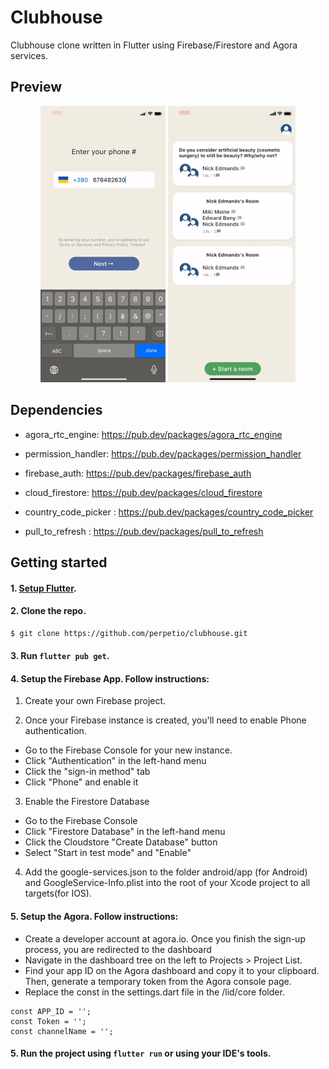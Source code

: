 # Clubhouse

Clubhouse clone  written in Flutter using Firebase/Firestore and Agora services.

## Preview
<p align="center">
 <img src="assets/screenshots/1.gif" width='200'/>
 <img src="assets/screenshots/2.gif" width='204.2'/>
 
</p>


## Dependencies
* agora_rtc_engine: https://pub.dev/packages/agora_rtc_engine

* permission_handler: https://pub.dev/packages/permission_handler

* firebase_auth: https://pub.dev/packages/firebase_auth

* cloud_firestore: https://pub.dev/packages/cloud_firestore

* country_code_picker : https://pub.dev/packages/country_code_picker

* pull_to_refresh : https://pub.dev/packages/pull_to_refresh


## Getting started

#### 1. [Setup Flutter](https://flutter.dev/docs/get-started/install).

#### 2. Clone the repo.

```sh
$ git clone https://github.com/perpetio/clubhouse.git
```

#### 3. Run `flutter pub get`.

#### 4. Setup the Firebase App. Follow instructions:

1. Create your own Firebase project.

2. Once your Firebase instance is created, you'll need to enable Phone authentication.

* Go to the Firebase Console for your new instance.
* Click "Authentication" in the left-hand menu
* Click the "sign-in method" tab
* Click "Phone" and enable it

3. Enable the Firestore Database
* Go to the Firebase Console
* Click "Firestore Database" in the left-hand menu
* Click the Cloudstore "Create Database" button
* Select "Start in test mode" and "Enable"

4. Add the google-services.json to the folder android/app (for Android) and GoogleService-Info.plist into the root of your Xcode project to all targets(for IOS).

#### 5. Setup the Agora. Follow instructions:
* Create a developer account at agora.io. Once you finish the sign-up process, you are redirected to the dashboard
* Navigate in the dashboard tree on the left to Projects > Project List.
* Find your app ID on the Agora dashboard and copy it to your clipboard. Then, generate a temporary token from the Agora console page.
* Replace the const in the settings.dart file in the <project>/lid/core folder.
 ```
 const APP_ID = '';
 const Token = '';
 const channelName = '';

 ```

#### 5. Run the project using `flutter run` or using your IDE's tools.
